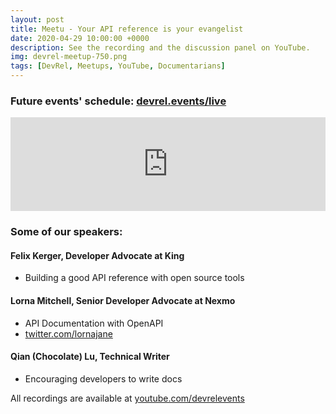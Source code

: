 ```yaml
---
layout: post
title: Meetu - Your API reference is your evangelist
date: 2020-04-29 10:00:00 +0000
description: See the recording and the discussion panel on YouTube. 
img: devrel-meetup-750.png
tags: [DevRel, Meetups, YouTube, Documentarians]
---
```


### Future events' schedule: [devrel.events/live](https://devrel.events/live)


<div class="embed-youtube">
<iframe width="100%" height="auto" src="https://www.youtube.com/embed/videoseries?list=PLOY5WvYhE7ctJQHhoh73lp87BUFcFECfR" frameborder="0" allow="accelerometer; autoplay; encrypted-media; gyroscope; picture-in-picture" allowfullscreen></iframe></div>

### Some of our speakers:
#### Felix Kerger, Developer Advocate at King
* Building a good API reference with open source tools

#### Lorna Mitchell, Senior Developer Advocate at Nexmo
* API Documentation with OpenAPI
* [twitter.com/lornajane](https://twitter.com/lornajane)

#### Qian (Chocolate) Lu, Technical Writer
* Encouraging developers to write docs


All recordings are available at [youtube.com/devrelevents](https://www.youtube.com/devrelevents)